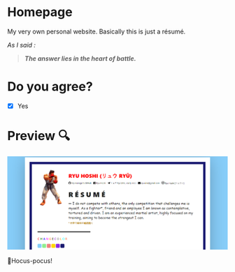 # Homepage
My very own personal website. Basically this is just a résumé.

*As I said :*
>***The answer lies in the heart of battle.***

# Do you agree?
- [x] Yes

# Preview :mag:
![Preview](https://github.com/YuraSoroka/homepage/blob/develop/assets/preview.png)

🧙Hocus-pocus!